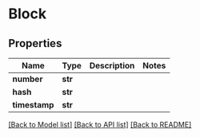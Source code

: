 # Block

## Properties
Name | Type | Description | Notes
------------ | ------------- | ------------- | -------------
**number** | **str** |  | 
**hash** | **str** |  | 
**timestamp** | **str** |  | 

[[Back to Model list]](../README.md#documentation-for-models) [[Back to API list]](../README.md#documentation-for-api-endpoints) [[Back to README]](../README.md)


